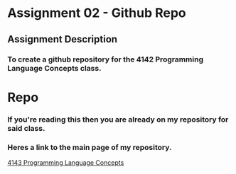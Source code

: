 # Assignment 02 - Github Repo
## Assignment Description
### To create a github repository for the 4142 Programming Language Concepts class. 

# Repo
### If you're reading this then you are already on my repository for said class. 
### Heres a link to the main page of my repository.
[4143 Programming Language Concepts](https://github.com/ACHarrison32/4143-PLC/tree/main)

